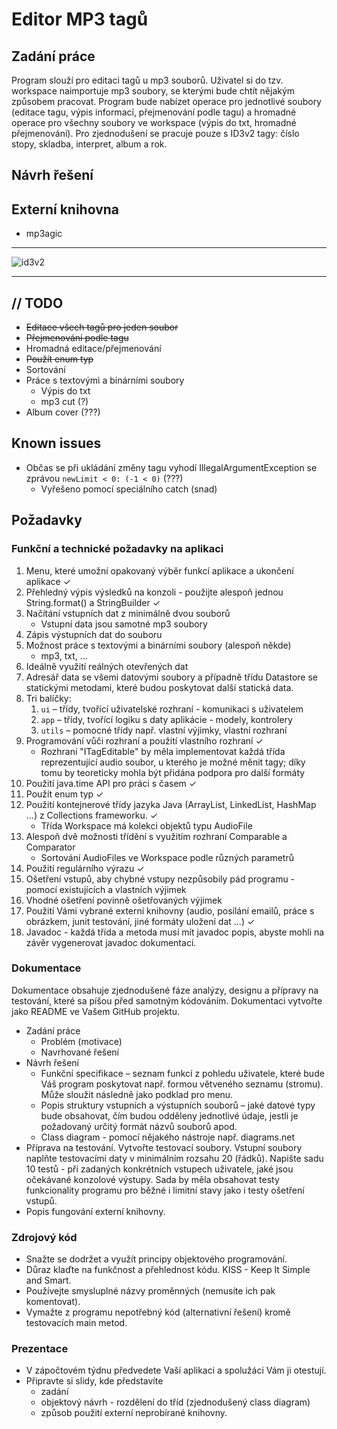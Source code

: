 # Editor MP3 tagů

## Zadání práce

Program slouží pro editaci tagů u mp3 souborů. Uživatel si do tzv. workspace naimportuje mp3 soubory, se kterými bude chtít nějakým způsobem pracovat. Program bude nabízet operace pro jednotlivé soubory (editace tagu, výpis informací, přejmenování podle tagu) a hromadné operace pro všechny soubory ve workspace (výpis do txt, hromadné přejmenování). Pro zjednodušení se pracuje pouze s ID3v2 tagy: číslo stopy, skladba, interpret, album a rok.

## Návrh řešení

## Externí knihovna

* mp3agic

---

![id3v2](https://id3.org/Developer%20Information?action=AttachFile&do=get&target=3d-logo.gif)

---

## // TODO

* ~~Editace všech tagů pro jeden soubor~~
* ~~Přejmenování podle tagu~~
* Hromadná editace/přejmenování
* ~~Použít enum typ~~
* Sortování
* Práce s textovými a binárními soubory
  * Výpis do txt
  * mp3 cut (?)
* Album cover (???)

## Known issues

* Občas se při ukládání změny tagu vyhodí IllegalArgumentException se zprávou `newLimit < 0: (-1 < 0)` (???)
  * Vyřešeno pomocí speciálního catch (snad)

## Požadavky

### Funkční a technické požadavky na aplikaci

1. Menu, které umožní opakovaný výběr funkcí aplikace a ukončení aplikace ✓
2. Přehledný výpis výsledků na konzoli - použijte alespoň jednou String.format() a StringBuilder ✓
3. Načítání vstupních dat z minimálně dvou souborů
   * Vstupní data jsou samotné mp3 soubory
4. Zápis výstupních dat do souboru
5. Možnost práce s textovými a binárními soubory (alespoň někde)
   * mp3, txt, ...
6. Ideálně využití reálných otevřených dat
7. Adresář data se všemi datovými soubory a případně třídu Datastore se statickými metodami, které budou poskytovat další statická data.
8. Tri balíčky:
   1. `ui` – třídy, tvořící uživatelské rozhraní - komunikaci s uživatelem
   2. `app` – třídy, tvořící logiku s daty aplikácie - modely, kontrolery
   3. `utils` – pomocné třídy např. vlastní výjimky, vlastní rozhraní
9. Programování vůči rozhraní a použití vlastního rozhraní ✓
   * Rozhraní "ITagEditable" by měla implementovat každá třída reprezentující audio soubor, u kterého je možné měnit tagy; díky tomu by teoreticky mohla být přidána podpora pro další formáty
10. Použití java.time API pro práci s časem ✓
11. Použít enum typ ✓
12. Použití kontejnerové třídy jazyka Java (ArrayList, LinkedList, HashMap ...) z Collections frameworku. ✓
    * Třída Workspace má kolekci objektů typu AudioFile
13. Alespoň dvě možnosti třídění s využitím rozhraní Comparable a Comparator
    * Sortování AudioFiles ve Workspace podle různých parametrů
14. Použití regulárního výrazu ✓
15. Ošetření vstupů, aby chybné vstupy nezpůsobily pád programu - pomocí existujících a vlastních výjimek
16. Vhodné ošetření povinně ošetřovaných výjimek
17. Použití Vámi vybrané externí knihovny (audio, posílání emailů, práce s obrázkem, junit testování, jiné formáty uložení dat ...) ✓
18. Javadoc - každá třída a metoda musí mít javadoc popis, abyste mohli na závěr vygenerovat javadoc dokumentaci.

### Dokumentace

Dokumentace obsahuje zjednodušené fáze analýzy, designu a přípravy na testování, které sa píšou před samotným kódováním. Dokumentaci vytvořte jako README ve Vašem GitHub projektu.

* Zadání práce
  * Problém (motivace)
  * Navrhované řešení
* Návrh řešení
  * Funkční specifikace – seznam funkcí z pohledu uživatele, které bude Váš program poskytovat např. formou větveného seznamu (stromu). Může sloužit následně jako podklad pro menu.
  * Popis struktury vstupních a výstupních souborů – jaké datové typy bude obsahovat, čím budou odděleny jednotlivé údaje, jestli je požadovaný určitý formát názvů souborů apod.
  * Class diagram - pomocí nějakého nástroje např. diagrams.net
* Příprava na testování. Vytvořte testovací soubory. Vstupní soubory naplňte testovacími daty v minimálním rozsahu 20 (řádků). Napište sadu 10 testů - při zadaných konkrétních vstupech uživatele, jaké jsou očekávané konzolové výstupy. Sada by měla obsahovat testy funkcionality programu pro běžné i limitní stavy jako i testy ošetření vstupů.
* Popis fungování externí knihovny.

### Zdrojový kód

* Snažte se dodržet a využít principy objektového programování.
* Důraz klaďte na funkčnost a přehlednost kódu. KISS - Keep It Simple and Smart.
* Používejte smysluplné názvy proměnných (nemusíte ich pak komentovat).
* Vymažte z programu nepotřebný kód (alternativní řešení) kromě testovacích main metod.

### Prezentace

* V zápočtovém týdnu předvedete Vaší aplikaci a spolužáci Vám ji otestují.  
* Připravte si slidy, kde představíte
  * zadání
  * objektový návrh - rozdělení do tříd (zjednodušený class diagram)
  * způsob použití externí neprobírané  knihovny.
